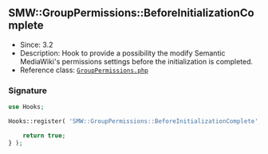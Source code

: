 ## SMW::GroupPermissions::BeforeInitializationComplete

* Since: 3.2
* Description: Hook to provide a possibility the modify Semantic MediaWiki's permissions settings before the initialization is completed.
* Reference class: [`GroupPermissions.php`][GroupPermissions.php]

### Signature

```php
use Hooks;

Hooks::register( 'SMW::GroupPermissions::BeforeInitializationComplete', function( &$permissions ) {

	return true;
} );
```

[GroupPermissions.php]:https://github.com/SemanticMediaWiki/SemanticMediaWiki/blob/master/src/Permission/GroupPermissions.php